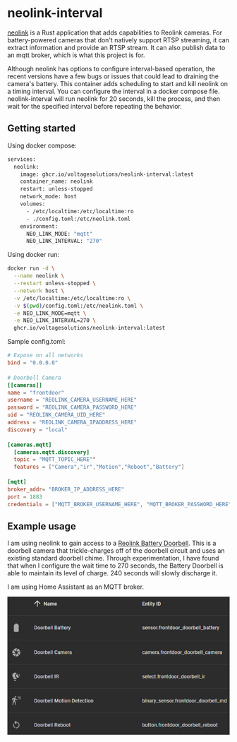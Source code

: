 # neolink-interval

[neolink](https://github.com/quantumentangledandy) is a Rust application that adds capabilities to Reolink cameras. For battery-powered cameras that don't natively support RTSP streaming, it can extract information and provide an RTSP stream. It can also publish data to an mqtt broker, which is what this project is for.

Although neolink has options to configure interval-based operation, the recent versions have a few bugs or issues that could lead to draining the camera's battery. This container adds scheduling to start and kill neolink on a timing interval. You can configure the interval in a docker compose file. neolink-interval will run neolink for 20 seconds, kill the process, and then wait for the specified interval before repeating the behavior.

## Getting started

Using docker compose:

```bash
services:
  neolink:
    image: ghcr.io/voltagesolutions/neolink-interval:latest
    container_name: neolink
    restart: unless-stopped
    network_mode: host
    volumes:
      - /etc/localtime:/etc/localtime:ro
      - ./config.toml:/etc/neolink.toml
    environment:
      NEO_LINK_MODE: "mqtt"
      NEO_LINK_INTERVAL: "270"
```

Using docker run:

```bash
docker run -d \
  --name neolink \
  --restart unless-stopped \
  --network host \
  -v /etc/localtime:/etc/localtime:ro \
  -v $(pwd)/config.toml:/etc/neolink.toml \
  -e NEO_LINK_MODE=mqtt \
  -e NEO_LINK_INTERVAL=270 \
  ghcr.io/voltagesolutions/neolink-interval:latest
```

Sample config.toml:

```toml
# Expose on all networks
bind = "0.0.0.0"

# Doorbell Camera
[[cameras]]
name = "frontdoor"
username = "REOLINK_CAMERA_USERNAME_HERE"
password = "REOLINK_CAMERA_PASSWORD_HERE"
uid = "REOLINK_CAMERA_UID_HERE"
address = "REOLINK_CAMERA_IPADDRESS_HERE"
discovery = "local"

[cameras.mqtt]
  [cameras.mqtt.discovery]
  topic = "MQTT_TOPIC_HERE""
  features = ["Camera","ir","Motion","Reboot","Battery"]

[mqtt]
broker_addr= "BROKER_IP_ADDRESS_HERE"
port = 1883
credentials = ["MQTT_BROKER_USERNAME_HERE", "MQTT_BROKER_PASSWORD_HERE"]
```

## Example usage

I am using neolink to gain access to a [Reolink Battery Doorbell](https://reolink.com/product/reolink-doorbell-battery/). This is a doorbell camera that trickle-charges off of the doorbell circuit and uses an existing standard doorbell chime. Through experimentation, I have found that when I configure the wait time to 270 seconds, the Battery Doorbell is able to maintain its level of charge. 240 seconds will slowly discharge it.

I am using Home Assistant as an MQTT broker.

<img src="./assets/images/homeassistant_doorbell_entities.png">
